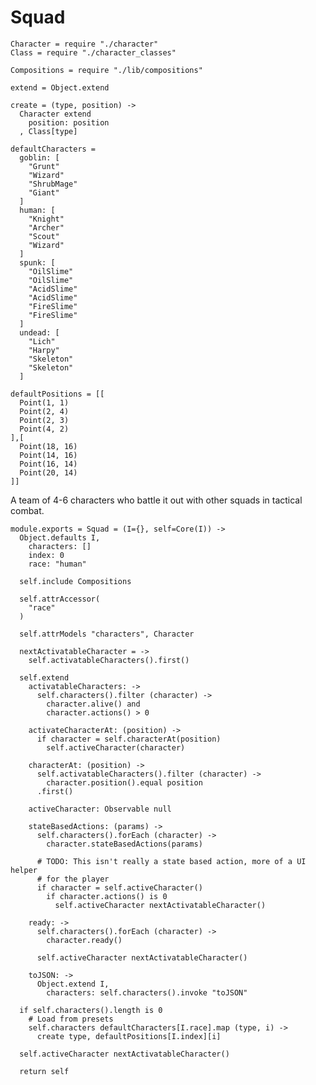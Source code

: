 Squad
=====

    Character = require "./character"
    Class = require "./character_classes"

    Compositions = require "./lib/compositions"

    extend = Object.extend

    create = (type, position) ->
      Character extend
        position: position
      , Class[type]

    defaultCharacters =
      goblin: [
        "Grunt"
        "Wizard"
        "ShrubMage"
        "Giant"
      ]
      human: [
        "Knight"
        "Archer"
        "Scout"
        "Wizard"
      ]
      spunk: [
        "OilSlime"
        "OilSlime"
        "AcidSlime"
        "AcidSlime"
        "FireSlime"
        "FireSlime"
      ]
      undead: [
        "Lich"
        "Harpy"
        "Skeleton"
        "Skeleton"
      ]

    defaultPositions = [[
      Point(1, 1)
      Point(2, 4)
      Point(2, 3)
      Point(4, 2)
    ],[
      Point(18, 16)
      Point(14, 16)
      Point(16, 14)
      Point(20, 14)
    ]]

A team of 4-6 characters who battle it out with other squads in tactical combat.

    module.exports = Squad = (I={}, self=Core(I)) ->
      Object.defaults I,
        characters: []
        index: 0
        race: "human"

      self.include Compositions

      self.attrAccessor(
        "race"
      )

      self.attrModels "characters", Character

      nextActivatableCharacter = ->
        self.activatableCharacters().first()

      self.extend
        activatableCharacters: ->
          self.characters().filter (character) ->
            character.alive() and
            character.actions() > 0

        activateCharacterAt: (position) ->
          if character = self.characterAt(position)
            self.activeCharacter(character)

        characterAt: (position) ->
          self.activatableCharacters().filter (character) ->
            character.position().equal position
          .first()

        activeCharacter: Observable null

        stateBasedActions: (params) ->
          self.characters().forEach (character) ->
            character.stateBasedActions(params)

          # TODO: This isn't really a state based action, more of a UI helper
          # for the player
          if character = self.activeCharacter()
            if character.actions() is 0
              self.activeCharacter nextActivatableCharacter()

        ready: ->
          self.characters().forEach (character) ->
            character.ready()

          self.activeCharacter nextActivatableCharacter()

        toJSON: ->
          Object.extend I,
            characters: self.characters().invoke "toJSON"

      if self.characters().length is 0
        # Load from presets
        self.characters defaultCharacters[I.race].map (type, i) ->
          create type, defaultPositions[I.index][i]

      self.activeCharacter nextActivatableCharacter()

      return self
